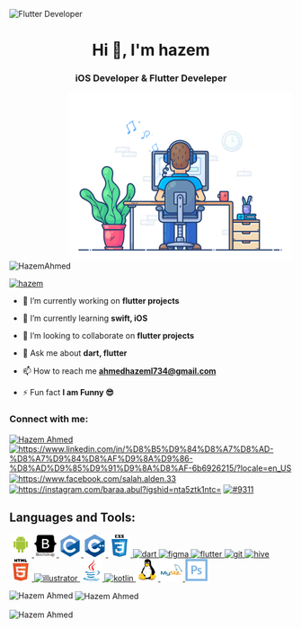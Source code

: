 
![Flutter Developer](https://github.com/HazemAhmed2002/HazemAhmed2002/assets/94257829/88994637-f39d-4083-8769-bd1387238068)

<h1 align="center">Hi 👋, I'm hazem</h1>
<h3 align="center">iOS Developer & Flutter Develeper</h3>
<img align="right" alt="Coding" width="400" src="https://github.com/Hafeedpkl/model_sample/blob/master/assets/gif/coding_image.gif?raw=true">


<p align="left"> <img src="https://komarev.com/ghpvc/?username=HazemAhmed2002&label=Profile%20views&color=0e75b6&style=flat" alt="HazemAhmed" /> </p>

<p align="left"> <a href="https://twitter.com/hazem_lubbad" target="blank"><img src="https://img.shields.io/twitter/follow/hazem?logo=twitter&style=for-the-badge" alt="hazem" /></a> </p>

- 🔭 I’m currently working on **flutter projects**

- 🌱 I’m currently learning **swift, iOS**

- 👯 I’m looking to collaborate on **flutter projects**

- 💬 Ask me about **dart, flutter**

- 📫 How to reach me **ahmedhazeml734@gmail.com**

- ⚡ Fun fact **I am Funny 😎**

<h3 align="left">Connect with me:</h3>

<p align="left">
<a href="https://twitter.com/hazem_lubbad" target="blank"><img align="center" src="https://raw.githubusercontent.com/rahuldkjain/github-profile-readme-generator/master/src/images/icons/Social/twitter.svg" alt="Hazem Ahmed" height="30" width="40" /></a>
<a href="" target="blank"><img align="center" src="https://raw.githubusercontent.com/rahuldkjain/github-profile-readme-generator/master/src/images/icons/Social/linked-in-alt.svg" alt="https://www.linkedin.com/in/%D8%B5%D9%84%D8%A7%D8%AD-%D8%A7%D9%84%D8%AF%D9%8A%D9%86-%D8%AD%D9%85%D9%91%D9%8A%D8%AF-6b6926215/?locale=en_US" height="30" width="40" /></a>
<a href="https://www.facebook.com/Eng.Hazem.2002/" target="blank"><img align="center" src="https://raw.githubusercontent.com/rahuldkjain/github-profile-readme-generator/master/src/images/icons/Social/facebook.svg" alt="https://www.facebook.com/salah.alden.33" height="30" width="40" /></a>
<a href="https://www.instagram.com/hzm.lubbad/" target="blank"><img align="center" src="https://raw.githubusercontent.com/rahuldkjain/github-profile-readme-generator/master/src/images/icons/Social/instagram.svg" alt="https://instagram.com/baraa.abul?igshid=nta5ztk1ntc=" height="30" width="40" /></a>
<a href="" target="blank"><img align="center" src="https://raw.githubusercontent.com/rahuldkjain/github-profile-readme-generator/master/src/images/icons/Social/discord.svg" alt="#9311" height="30" width="40" /></a>
</p>

<h2 align="left">Languages and Tools:</h2>
<p align="left"> <a href="https://developer.android.com" target="_blank" rel="noreferrer"> <img src="https://raw.githubusercontent.com/devicons/devicon/master/icons/android/android-original-wordmark.svg" alt="android" width="40" height="40"/> </a> <a href="https://getbootstrap.com" target="_blank" rel="noreferrer"> <img src="https://raw.githubusercontent.com/devicons/devicon/master/icons/bootstrap/bootstrap-plain-wordmark.svg" alt="bootstrap" width="40" height="40"/> </a> <a href="https://www.cprogramming.com/" target="_blank" rel="noreferrer"> <img src="https://raw.githubusercontent.com/devicons/devicon/master/icons/c/c-original.svg" alt="c" width="40" height="40"/> </a> <a href="https://www.w3schools.com/cpp/" target="_blank" rel="noreferrer"> <img src="https://raw.githubusercontent.com/devicons/devicon/master/icons/cplusplus/cplusplus-original.svg" alt="cplusplus" width="40" height="40"/> </a> <a href="https://www.w3schools.com/css/" target="_blank" rel="noreferrer"> <img src="https://raw.githubusercontent.com/devicons/devicon/master/icons/css3/css3-original-wordmark.svg" alt="css3" width="40" height="40"/> </a> <a href="https://dart.dev" target="_blank" rel="noreferrer"> <img src="https://www.vectorlogo.zone/logos/dartlang/dartlang-icon.svg" alt="dart" width="40" height="40"/> </a> <a href="https://www.figma.com/" target="_blank" rel="noreferrer"> <img src="https://www.vectorlogo.zone/logos/figma/figma-icon.svg" alt="figma" width="40" height="40"/> </a> <a href="https://flutter.dev" target="_blank" rel="noreferrer"> <img src="https://www.vectorlogo.zone/logos/flutterio/flutterio-icon.svg" alt="flutter" width="40" height="40"/> </a> <a href="https://git-scm.com/" target="_blank" rel="noreferrer"> <img src="https://www.vectorlogo.zone/logos/git-scm/git-scm-icon.svg" alt="git" width="40" height="40"/> </a> <a href="https://hive.apache.org/" target="_blank" rel="noreferrer"> <img src="https://www.vectorlogo.zone/logos/apache_hive/apache_hive-icon.svg" alt="hive" width="40" height="40"/> </a> <a href="https://www.w3.org/html/" target="_blank" rel="noreferrer"> <img src="https://raw.githubusercontent.com/devicons/devicon/master/icons/html5/html5-original-wordmark.svg" alt="html5" width="40" height="40"/> </a> <a href="https://www.adobe.com/in/products/illustrator.html" target="_blank" rel="noreferrer"> <img src="https://www.vectorlogo.zone/logos/adobe_illustrator/adobe_illustrator-icon.svg" alt="illustrator" width="40" height="40"/> </a> <a href="https://www.java.com" target="_blank" rel="noreferrer"> <img src="https://raw.githubusercontent.com/devicons/devicon/master/icons/java/java-original.svg" alt="java" width="40" height="40"/> </a> <a href="https://kotlinlang.org" target="_blank" rel="noreferrer"> <img src="https://www.vectorlogo.zone/logos/kotlinlang/kotlinlang-icon.svg" alt="kotlin" width="40" height="40"/> </a> <a href="https://www.linux.org/" target="_blank" rel="noreferrer"> <img src="https://raw.githubusercontent.com/devicons/devicon/master/icons/linux/linux-original.svg" alt="linux" width="40" height="40"/> </a> <a href="https://www.mysql.com/" target="_blank" rel="noreferrer"> <img src="https://raw.githubusercontent.com/devicons/devicon/master/icons/mysql/mysql-original-wordmark.svg" alt="mysql" width="40" height="40"/> </a> <a href="https://www.photoshop.com/en" target="_blank" rel="noreferrer"> <img src="https://raw.githubusercontent.com/devicons/devicon/master/icons/photoshop/photoshop-line.svg" alt="photoshop" width="40" height="40"/> </a> </p>

<p><img align="left" src="https://github-readme-stats.vercel.app/api/top-langs?username=HazemAhmed2002&show_icons=true&locale=en&layout=compact" alt="Hazem Ahmed" /></p>

<p>&nbsp;<img align="center" src="https://github-readme-stats.vercel.app/api?username=HazemAhmed2002&show_icons=true&locale=en" alt="Hazem Ahmed" /></p>

<p><img align="center" src="https://github-readme-streak-stats.herokuapp.com/?user=HazemAhmed2002&" alt="Hazem Ahmed" /></p>
